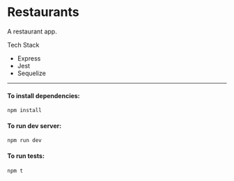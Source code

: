 # Restaurants
A restaurant app.

Tech Stack
- Express
- Jest
- Sequelize

----

#### To install dependencies:
```
npm install
```
#### To run dev server:
```
npm run dev
```
#### To run tests:
```
npm t
```
